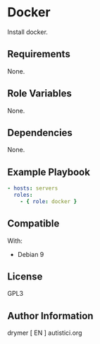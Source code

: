 Docker
=========

Install docker.

Requirements
------------

None.

Role Variables
--------------

None.

Dependencies
------------

None.

Example Playbook
----------------

```yaml
- hosts: servers
  roles:
    - { role: docker }
```

Compatible
----------

With:
  - Debian 9

License
-------

GPL3

Author Information
------------------

drymer [ EN ] autistici.org
